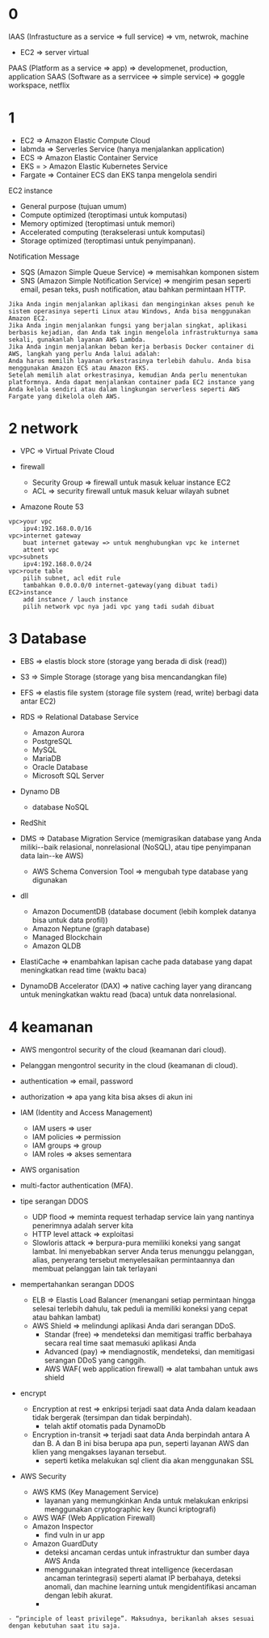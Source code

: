 # 0
IAAS (Infrastucture as a service => full service) => vm, netwrok, machine
- EC2 => server virtual


PAAS (Platform as a service => app) => developmenet, production, application
SAAS (Software as a serrvicee => simple service) => goggle workspace, netflix

# 1
- EC2 => Amazon Elastic Compute Cloud
- labmda => Serverles Service (hanya menjalankan application)
- ECS => Amazon Elastic Container Service
- EKS = > Amazon Elastic Kubernetes Service
- Fargate => Container ECS dan EKS tanpa mengelola sendiri

EC2 instance
- General purpose (tujuan umum)
- Compute optimized (teroptimasi untuk komputasi)
- Memory optimized (teroptimasi untuk memori)
- Accelerated computing (terakselerasi untuk komputasi)
- Storage optimized (teroptimasi untuk penyimpanan).

Notification Message
- SQS (Amazon Simple Queue Service) => memisahkan komponen sistem
- SNS (Amazon Simple Notification Service) => mengirim pesan seperti email, pesan teks, push notification, atau bahkan permintaan HTTP.

```
Jika Anda ingin menjalankan aplikasi dan menginginkan akses penuh ke sistem operasinya seperti Linux atau Windows, Anda bisa menggunakan Amazon EC2.
Jika Anda ingin menjalankan fungsi yang berjalan singkat, aplikasi berbasis kejadian, dan Anda tak ingin mengelola infrastrukturnya sama sekali, gunakanlah layanan AWS Lambda.
Jika Anda ingin menjalankan beban kerja berbasis Docker container di AWS, langkah yang perlu Anda lalui adalah:
Anda harus memilih layanan orkestrasinya terlebih dahulu. Anda bisa menggunakan Amazon ECS atau Amazon EKS.
Setelah memilih alat orkestrasinya, kemudian Anda perlu menentukan platformnya. Anda dapat menjalankan container pada EC2 instance yang Anda kelola sendiri atau dalam lingkungan serverless seperti AWS Fargate yang dikelola oleh AWS.
```

# 2 network
- VPC => Virtual Private Cloud

- firewall
    - Security Group => firewall untuk masuk keluar instance EC2
    - ACL => security firewall untuk masuk keluar wilayah subnet

- Amazone Route 53

```
vpc>your vpc
    ipv4:192.168.0.0/16
vpc>internet gateway
    buat internet gateway => untuk menghubungkan vpc ke internet
    attent vpc
vpc>subnets
    ipv4:192.168.0.0/24
vpc>route table
    pilih subnet, acl edit rule
    tambahkan 0.0.0.0/0 internet-gateway(yang dibuat tadi)
EC2>instance
    add instance / lauch instance
    pilih network vpc nya jadi vpc yang tadi sudah dibuat
```

# 3 Database
- EBS => elastis block store (storage yang berada di disk (read))
- S3 => Simple Storage (storage yang bisa mencandangkan file)
- EFS => elastis file system (storage file system (read, write) berbagi data antar EC2)
- RDS =>  Relational Database Service
    - Amazon Aurora
    - PostgreSQL
    - MySQL
    - MariaDB
    - Oracle Database
    - Microsoft SQL Server
- Dynamo DB
    - database NoSQL
- RedShit
- DMS => Database Migration Service (memigrasikan database yang Anda miliki--baik relasional, nonrelasional (NoSQL), atau tipe penyimpanan data lain--ke AWS)
    - AWS Schema Conversion Tool => mengubah type database yang digunakan
- dll
    - Amazon DocumentDB (database document (lebih komplek datanya bisa untuk data profil))
    - Amazon Neptune (graph database)
    - Managed Blockchain
    - Amazon QLDB

- ElastiCache => enambahkan lapisan cache pada database yang dapat meningkatkan read time (waktu baca)
- DynamoDB Accelerator (DAX) => native caching layer yang dirancang untuk meningkatkan waktu read (baca) untuk data nonrelasional.

# 4 keamanan
- AWS mengontrol security of the cloud (keamanan dari cloud).
- Pelanggan mengontrol security in the cloud (keamanan di cloud).

- authentication => email, password
- authorization => apa yang kita bisa akses di akun ini

- IAM (Identity and Access Management)
    - IAM users => user
    - IAM policies => permission
    - IAM groups => group
    - IAM roles => akses sementara
- AWS organisation
- multi-factor authentication (MFA).

- tipe serangan DDOS
    - UDP flood => meminta request terhadap service lain yang nantinya penerimnya adalah server kita
    - HTTP level attack => exploitasi
    - Slowloris attack => berpura-pura memiliki koneksi yang sangat lambat. Ini menyebabkan server Anda terus menunggu pelanggan, alias, penyerang tersebut menyelesaikan permintaannya dan membuat pelanggan lain tak terlayani

- mempertahankan serangan DDOS
    - ELB => Elastis Load Balancer (menangani setiap permintaan hingga selesai terlebih dahulu, tak peduli ia memiliki koneksi yang cepat atau bahkan lambat)
    - AWS Shield => melindungi aplikasi Anda dari serangan DDoS.
        - Standar (free) => mendeteksi dan memitigasi traffic berbahaya secara real time saat memasuki aplikasi Anda
        - Advanced (pay) => mendiagnostik, mendeteksi, dan memitigasi serangan DDoS yang canggih. 
        - AWS WAF( web application firewall) => alat tambahan untuk aws shield 

- encrypt
    - Encryption at rest =>  enkripsi terjadi saat data Anda dalam keadaan tidak bergerak (tersimpan dan tidak berpindah).
        - telah aktif otomatis pada DynamoDb
    - Encryption in-transit =>  terjadi saat data Anda berpindah antara A dan B. A dan B ini bisa berupa apa pun, seperti layanan AWS dan klien yang mengakses layanan tersebut.
        - seperti ketika melakukan sql client dia akan menggunakan SSL

- AWS Security
    - AWS KMS (Key Management Service)
        - layanan yang memungkinkan Anda untuk melakukan enkripsi menggunakan cryptographic key (kunci kriptografi)
    - AWS WAF (Web Application Firewall)
    - Amazon Inspector
        - find vuln in ur app
    - Amazon GuardDuty
        - deteksi ancaman cerdas untuk infrastruktur dan sumber daya AWS Anda
        - menggunakan integrated threat intelligence (kecerdasan ancaman terintegrasi) seperti alamat IP berbahaya, deteksi anomali, dan machine learning untuk mengidentifikasi ancaman dengan lebih akurat.
        - 
```
- “principle of least privilege”. Maksudnya, berikanlah akses sesuai dengan kebutuhan saat itu saja.
```
